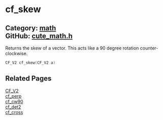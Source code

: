 [//]: # (This file is automatically generated by Cute Framework's docs parser.)
[//]: # (Do not edit this file by hand!)
[//]: # (See: https://github.com/RandyGaul/cute_framework/blob/master/samples/docs_parser.cpp)
[](../header.md ':include')

# cf_skew

Category: [math](/api_reference?id=math)  
GitHub: [cute_math.h](https://github.com/RandyGaul/cute_framework/blob/master/include/cute_math.h)  
---

Returns the skew of a vector. This acts like a 90 degree rotation counter-clockwise.

```cpp
CF_V2 cf_skew(CF_V2 a)
```

## Related Pages

[CF_V2](/math/cf_v2.md)  
[cf_perp](/math/cf_perp.md)  
[cf_cw90](/math/cf_cw90.md)  
[cf_det2](/math/cf_det2.md)  
[cf_cross](/math/cf_cross.md)  
